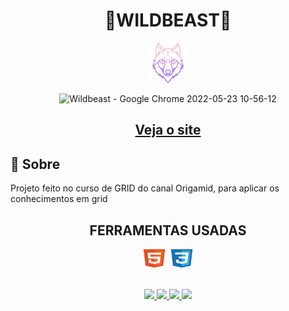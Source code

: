 <div align="center">
  <h1>📌WILDBEAST📌 </h1>

  <img      src="https://github.com/GabrielSF2022/WILDBEAST/blob/main/src/images/icon-wolf.png?raw=true"/>




![Wildbeast - Google Chrome 2022-05-23 10-56-12](https://user-images.githubusercontent.com/97768716/169837302-0db1e107-a4e1-40b9-88cf-da18766aa0a4.gif)


<h2 align="center">
  <a href="https://gabrielsf2022.github.io/WILDBEAST/" target="_blank"> Veja o site </a>
</h2>
</div>

<h2>🧾 Sobre</h2>
<p> Projeto feito no curso de GRID do canal Origamid, para aplicar os conhecimentos em grid</p>



<h2 align="center"> FERRAMENTAS USADAS </h2>
 

<div align="center" style="display: inline_block">
  <img align="center" alt="Rafa-HTML" height="30" width="40" src="https://raw.githubusercontent.com/devicons/devicon/master/icons/html5/html5-original.svg">
  <img align="center" alt="Rafa-CSS" height="30" width="40" src="https://raw.githubusercontent.com/devicons/devicon/master/icons/css3/css3-original.svg">
 
</div>
<br>

<div align="center" style="display:inline_block"> <br> 
  
  <a href="https://www.instagram.com/gabriel_furtado2002/" target="_blank">
    <img src="https://img.shields.io/badge/-Instagram-%23E4405F?style=for-the-badge&logo=instagram&logoColor=white" 
  </a>
 	
 <a href="https://discord.gg/wagxzStdcR" target="_blank">
   <img src="https://img.shields.io/badge/Discord-7289DA?style=for-the-badge&logo=discord&logoColor=white" 
  </a>
  
  <a href = "mailto:gs294860@gmail.com" target="_blank">
    <img src="https://img.shields.io/badge/-Gmail-%23333?style=for-the-badge&logo=gmail&logoColor=white" 
  </a>
  
  <a href="https://www.linkedin.com/in/gabriel-furtado-847aa7225/" target="_blank">
    <img src="https://img.shields.io/badge/-LinkedIn-%230077B5?style=for-the-badge&logo=linkedin&logoColor=white">
  </a> 
  
  </div>



